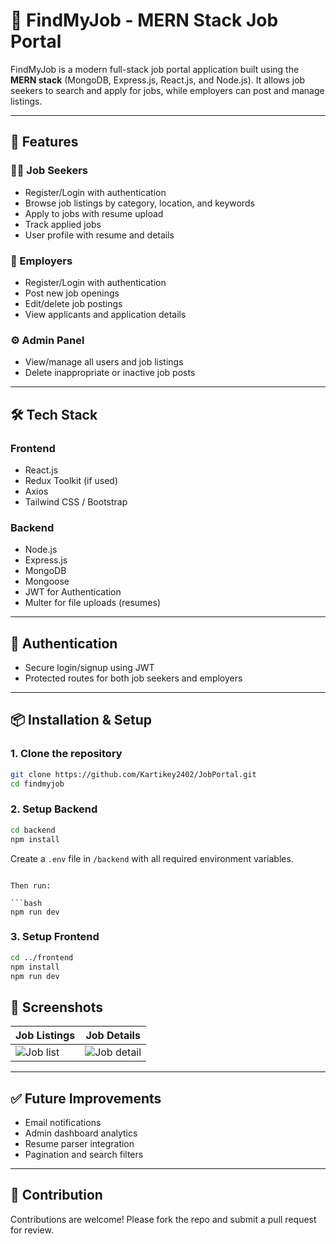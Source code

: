# 🧭 FindMyJob - MERN Stack Job Portal

FindMyJob is a modern full-stack job portal application built using the **MERN stack** (MongoDB, Express.js, React.js, and Node.js). It allows job seekers to search and apply for jobs, while employers can post and manage listings.

---

## 🚀 Features

### 👨‍💼 Job Seekers
- Register/Login with authentication
- Browse job listings by category, location, and keywords
- Apply to jobs with resume upload
- Track applied jobs
- User profile with resume and details

### 🏢 Employers
- Register/Login with authentication
- Post new job openings
- Edit/delete job postings
- View applicants and application details

### ⚙️ Admin Panel
- View/manage all users and job listings
- Delete inappropriate or inactive job posts

---

## 🛠️ Tech Stack

### Frontend
- React.js
- Redux Toolkit (if used)
- Axios
- Tailwind CSS / Bootstrap

### Backend
- Node.js
- Express.js
- MongoDB
- Mongoose
- JWT for Authentication
- Multer for file uploads (resumes)

---

## 🔐 Authentication
- Secure login/signup using JWT
- Protected routes for both job seekers and employers

---

## 📦 Installation & Setup

### 1. Clone the repository
```bash
git clone https://github.com/Kartikey2402/JobPortal.git
cd findmyjob
````

### 2. Setup Backend

```bash
cd backend
npm install
```

Create a `.env` file in `/backend` with all required environment variables.

```

Then run:

```bash
npm run dev
```

### 3. Setup Frontend

```bash
cd ../frontend
npm install
npm run dev
```

## 📸 Screenshots

| Job Listings                          | Job Details                               |
| ------------------------------------- | ----------------------------------------- |
| ![Job list](screenshots/job-list.png) | ![Job detail](screenshots/job-detail.png) |

---

## ✅ Future Improvements

* Email notifications
* Admin dashboard analytics
* Resume parser integration
* Pagination and search filters

---

## 🤝 Contribution

Contributions are welcome!
Please fork the repo and submit a pull request for review.


